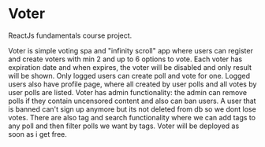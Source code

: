 # Voter
ReactJs fundamentals course project.

Voter is simple voting spa and "infinity scroll" app where users can register and create voters with min 2 and up to 6 options to vote.
Each voter has expiration date and when expires, the voter will be disabled and only result will be shown.
Only logged users can create poll and vote for one.
Logged users also have profile page, where all created by user polls and all votes by user polls are listed.
Voter has admin functionality: the admin can remove polls if they contain uncensored content and also can ban users.
A user that is banned can't sign up anymore but its not deleted from db so we dont lose votes.
There are also tag and search functionality where we can add tags to any poll and then filter polls we want by tags.
Voter will be deployed as soon as i get free.
